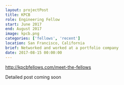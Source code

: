```yaml
---
layout: projectPost
title: KPCB
role: Engineering Fellow
start: June 2017
end: August 2017
image: kpcb.png
categories: ['fellows', 'recent']
location: San Francisco, California
brief: Networked and worked at a portfolio company
date: 2017-08-15 00:00:00
--- 
```


http://kpcbfellows.com/meet-the-fellows

Detailed post coming soon